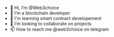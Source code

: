 - 👋 Hi, I’m @Web3choice
- 👀 I’m a blockchain developer
- 🌱 I'm learning smart contract developement
- 💞️ I’m looking to collaborate on projects
- 📫 How to reach me @web3choice on telegram

<!---
Dearestchoice/Dearestchoice is a ✨ special ✨ repository because its `README.md` (this file) appears on your GitHub profile.
You can click the Preview link to take a look at your changes.
--->

